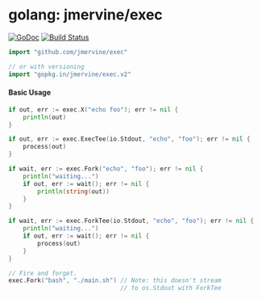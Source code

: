 # golang: jmervine/exec

[![GoDoc](https://godoc.org/github.com/jmervine/exec?status.png)](https://godoc.org/github.com/jmervine/exec) [![Build Status](https://travis-ci.org/jmervine/exec.svg)](https://travis-ci.org/jmervine/exec)

```go
import "github.com/jmervine/exec"

// or with versioning
import "gopkg.in/jmervine/exec.v2"
```

#### Basic Usage

```go
if out, err := exec.X("echo foo"); err != nil {
    println(out)
}

if out, err := exec.ExecTee(io.Stdout, "echo", "foo"); err != nil {
    process(out)
}

if wait, err := exec.Fork("echo", "foo"); err != nil {
    println("waiting...")
    if out, err := wait(); err != nil {
        println(string(out))
    }
}

if wait, err := exec.ForkTee(io.Stdout, "echo", "foo"); err != nil {
    println("waiting...")
    if out, err := wait(); err != nil {
        process(out)
    }
}

// Fire and forget.
exec.Fork("bash", "./main.sh") // Note: this doesn't stream
                               // to os.Stdout with ForkTee
```
